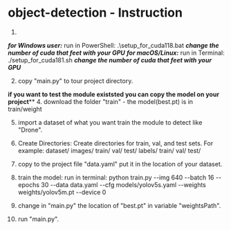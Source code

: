 # object-detection - Instruction
1. 
***for Windows user:***
run in PowerShell: .\setup_for_cuda118.bat ***change the number of cuda that feet  with your GPU***
***for macOS/Linux:***
run in Terminal: ./setup_for_cuda181.sh ***change the number of cuda that feet  with your GPU***

2. copy "main.py" to tour project directory.

   
****if you want to test the module existsted you can copy the model on your project******
4. download the folder "train" - the model(best.pt) is in train/weight


5. import a dataset of what you want train the module to detect like "Drone".
6. Create Directories: Create directories for train, val, and test sets. For example:
dataset/
    images/
        train/
        val/
        test/
    labels/
        train/
        val/
        test/

7. copy to the project file "data.yaml" put it in the location of your dataset.
8. train the model:
  run in terminal: python train.py --img 640 --batch 16 --epochs 30 --data data.yaml --cfg models/yolov5s.yaml --weights weights/yolov5m.pt --device 0
9. change in "main.py" the location of "best.pt" in variable "weightsPath".
10. run "main.py".





